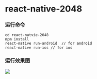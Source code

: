 # react-native-2048

### 运行命令
```
cd react-natvie-2048
npm install
react-native run-android  // for android
react-native run-ios // for ios
```

### 运行效果图
![](app_gif.gif)


